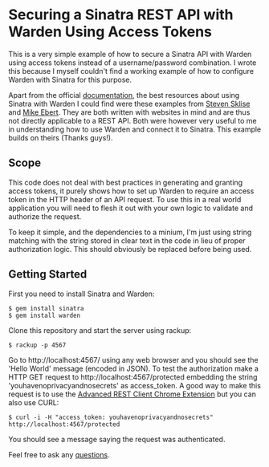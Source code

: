 # Securing a Sinatra REST API with Warden Using Access Tokens

This is a very simple example of how to secure a Sinatra API with Warden using access tokens instead of a username/password combination. I wrote this because I myself couldn't find a working example of how to configure Warden with Sinatra for this purpose.

Apart from the official [documentation](https://github.com/hassox/warden/wiki), the best resources about using Sinatra with Warden I could find were these examples from [Steven Sklise](http://skli.se/2013/03/08/sinatra-warden-auth/) and [Mike Ebert](http://mikeebert.tumblr.com/post/27097231613/wiring-up-warden-sinatra). They are both written with websites in mind and are thus not directly applicable to a REST API. Both were however very useful to me in understanding how to use Warden and connect it to Sinatra. This example builds on theirs (Thanks guys!).

## Scope
This code does not deal with best practices in generating and granting access tokens, it purely shows how to set up Warden to require an access token in the HTTP header of an API request. To use this in a real world application you will need to flesh it out with your own logic to validate and authorize the request.

To keep it simple, and the dependencies to a minium, I'm just using string matching with the string stored in clear text in the code in lieu of proper authorization logic. This should obviously be replaced before being used.

## Getting Started
First you need to install Sinatra and Warden:

    $ gem install sinatra
    $ gem install warden

Clone this repository and start the server using rackup:

    $ rackup -p 4567

Go to http://localhost:4567/ using any web browser and you should see the 'Hello World' message (encoded in JSON). To test the authorization make a HTTP GET request to http://localhost:4567/protected embedding the string 'youhavenoprivacyandnosecrets' as access_token. A good way to make this request is to use the [Advanced REST Client Chrome Extension](https://chrome.google.com/webstore/detail/advanced-rest-client/hgmloofddffdnphfgcellkdfbfbjeloo) but  you can also use CURL:

    $ curl -i -H "access_token: youhavenoprivacyandnosecrets" http://localhost:4567/protected

You should see a message saying the request was authenticated.

Feel free to ask any [questions](https://twitter.com/pigri).